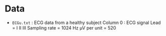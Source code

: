 # Data
- `ECGu.txt` : ECG data from a healthy subject
Column 0 : ECG signal
Lead = I II III
Sampling rate = 1024 Hz
µV per unit = 520
